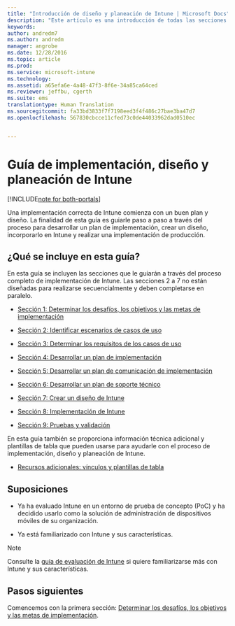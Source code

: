 ```yaml
---
title: "Introducción de diseño y planeación de Intune | Microsoft Docs"
description: "Este artículo es una introducción de todas las secciones de implementación, diseño y planeación de Intune. También presenta el apéndice que contiene recursos adicionales para admitir la implementación, el diseño y la planeación de Intune."
keywords: 
author: andredm7
ms.author: andredm
manager: angrobe
ms.date: 12/28/2016
ms.topic: article
ms.prod: 
ms.service: microsoft-intune
ms.technology: 
ms.assetid: a65efa6e-4a48-47f3-8f6e-34a85ca64ced
ms.reviewer: jeffbu, cgerth
ms.suite: ems
translationtype: Human Translation
ms.sourcegitcommit: fa33bd3833f7f7198eed3f4f486c27bae3ba47d7
ms.openlocfilehash: 567830cbcce11cfed73c0de44033962dad0510ec


---
```


# <a name="intune-deployment-planning-design-and-implementation-guide"></a>Guía de implementación, diseño y planeación de Intune

[!INCLUDE[note for both-portals](../includes/note-for-both-portals.md)]

Una implementación correcta de Intune comienza con un buen plan y diseño. La finalidad de esta guía es guiarle paso a paso a través del proceso para desarrollar un plan de implementación, crear un diseño, incorporarlo en Intune y realizar una implementación de producción.

## <a name="whats-included-in-this-guide"></a>¿Qué se incluye en esta guía?

En esta guía se incluyen las secciones que le guiarán a través del proceso completo de implementación de Intune. Las secciones 2 a 7 no están diseñadas para realizarse secuencialmente y deben completarse en paralelo.

-   [Sección 1: Determinar los desafíos, los objetivos y las metas de implementación](section-1-determine-deployment-goals-objectives-challenges.md)

-   [Sección 2: Identificar escenarios de casos de uso](section-2-identify-use-case-scenarios.md)

-   [Sección 3: Determinar los requisitos de los casos de uso](section-3-determine-use-case-requirements.md)

-   [Sección 4: Desarrollar un plan de implementación](section-4-develop-a-rollout-plan.md)

-   [Sección 5: Desarrollar un plan de comunicación de implementación](section-5-develop-a-rollout-communication-plan.md)

-   [Sección 6: Desarrollar un plan de soporte técnico](section-6-develop-a-support-plan.md)

-   [Sección 7: Crear un diseño de Intune](section-7-create-an-intune-design.md)

-   [Sección 8: Implementación de Intune](section-8-onboarding-process.md)

-   [Sección 9: Pruebas y validación](section-9-test-and-validation.md)

En esta guía también se proporciona información técnica adicional y plantillas de tabla que pueden usarse para ayudarle con el proceso de implementación, diseño y planeación de Intune.

-   [Recursos adicionales: vínculos y plantillas de tabla](additional-resources.md)

## <a name="assumptions"></a>Suposiciones

-   Ya ha evaluado Intune en un entorno de prueba de concepto (PoC) y ha decidido usarlo como la solución de administración de dispositivos móviles de su organización.

-   Ya está familiarizado con Intune y sus características.

>[!NOTE]
> Consulte la [guía de evaluación de Intune](https://docs.microsoft.com/intune/understand-explore/sign-up-for-30-day-trial-microsoft-intune) si quiere familiarizarse más con Intune y sus características.

## <a name="next-steps"></a>Pasos siguientes

Comencemos con la primera sección: [Determinar los desafíos, los objetivos y las metas de implementación](section-1-determine-deployment-goals-objectives-challenges.md).



<!--HONumber=Dec16_HO5-->


